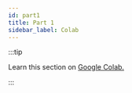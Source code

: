 ```yaml
---
id: part1
title: Part 1
sidebar_label: Colab
---
```


:::tip

Learn this section on <a href='https://colab.research.google.com/drive/1HFKvs-gB7P7dwuV_Iz2mOB2pOsW2SCIG?usp=sharing'>Google Colab.</a>

:::